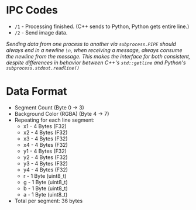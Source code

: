 # IPC Codes

- `/1` - Processing finished. (C++ sends to Python, Python gets entire line.)
- `/2` - Send image data.

*Sending data from one process to another via `subprocess.PIPE` should always end in a newline `\n`, when receiving a message, always consume the newline from the message. This makes the interface for both consistent, despite differences in behavior between C++'s `std::getline` and Python's `subprocess.stdout.readline()`*
# Data Format

- Segment Count (Byte 0 -> 3)
- Background Color (RGBA) (Byte 4 -> 7)
- Repeating for each line segment:
     - x1 - 4 Bytes (F32)
     - x2 - 4 Bytes (F32)
     - x3 - 4 Bytes (F32)
     - x4 - 4 Bytes (F32)
     - y1 - 4 Bytes (F32)
     - y2 - 4 Bytes (F32)
     - y3 - 4 Bytes (F32)
     - y4 - 4 Bytes (F32)
     - r - 1 Byte (uint8_t)
     - g - 1 Byte (uint8_t)
     - b - 1 Byte (uint8_t)
     - a - 1 Byte (uint8_t)
- Total per segment: 36 bytes
 



